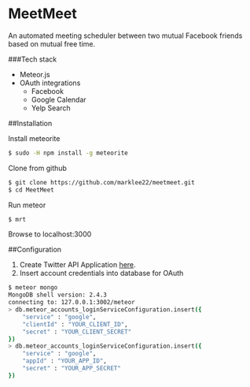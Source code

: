 MeetMeet
========
An automated meeting scheduler between two mutual Facebook friends based on mutual free time.

###Tech stack

- Meteor.js
- OAuth integrations
   - Facebook
   - Google Calendar
   - Yelp Search

##Installation

Install meteorite

``` sh
$ sudo -H npm install -g meteorite
```

Clone from github

``` sh
$ git clone https://github.com/marklee22/meetmeet.git
$ cd MeetMeet
```

Run meteor

``` sh
$ mrt
```
    
Browse to localhost:3000

##Configuration
1. Create Twitter API Application [here](https://dev.twitter.com/).
2. Insert account credentials into database for OAuth

``` sh
$ meteor mongo
MongoDB shell version: 2.4.3
connecting to: 127.0.0.1:3002/meteor
> db.meteor_accounts_loginServiceConfiguration.insert({
    "service" : "google",
    "clientId" : "YOUR_CLIENT_ID",
    "secret" : "YOUR_CLIENT_SECRET"
})
> db.meteor_accounts_loginServiceConfiguration.insert({
    "service" : "google",
    "appId" : "YOUR_APP_ID",
    "secret" : "YOUR_APP_SECRET"
})
```
